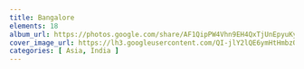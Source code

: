 ```yaml
---
title: Bangalore
elements: 18
album_url: https://photos.google.com/share/AF1QipPW4Vhn9EH4QxTjUnEpyuKyAwUKOYWjc-Yrz7FpswOGjZ_6YkBYXvqrNmGJ7GiaEQ?key=ZXE4WTZRUmNaRUw1cENOZ3M5TXY2QXJNWXJDMkx3
cover_image_url: https://lh3.googleusercontent.com/QI-jlY2lQE6ymHtHmbzQ_Mx_-tOXZ3rVokz5MfD6_0wOOqM2GO3KSLAEm10nSHy6OdQO9znC55dCqIThreDqsBReQ_u-wyoPBZhYQ4h33l-8AHdv7sat2oLbGM1krxXwGchXQyaWcCAiLkd1mCnj4xq00NtNUGLnr1kz47i1luaeFxE-XvL1nedWHuUdSu2iKPLsCDTtpAQucuBTHOuRUSelvv_cgoLc280VwDo5_gnizQeI88mstULjeJrptiZabi2at4W3Ygs1KOUXqU37Hx_wqEbqQYT2wUHfL859W5THiBfVUMhdtk7tGL7zi_2hHN4r3oJhka5qTAgAO901EYlO7nahwWHsAPlfPWjD0YAgJHV78PD0BlyiI6xj4XK5LbuaYYPjVzfEp4uRvOMykFUi7Q_MOKgFXShYTEFAW53xFaAsKHmWqH2sWc0lcR7qDYA6GuADo677deSh1geadwKvVH-84LS88-n0693q4o8QemdJ4aAmbvnset_SA6Dn3ZFI4dcdbL_YsHUD-vEsGquwjiI0Gi2Lew1pIL4u0spJrfIOav0ILQjpPFAxDWs0wKRg0cBgEpfZHzGB8mGVvnbZ6N2JiWhxUg0TYiA-hIJD4AN4af8t5JVTZyAjBCiMrCcFPf7Wr_xBd9d4AOKMqmSgz7qUIyJUm9xShncQB-7oz4PzpcnGYOo=s195-p-k-no
categories: [ Asia, India ]
---
```

